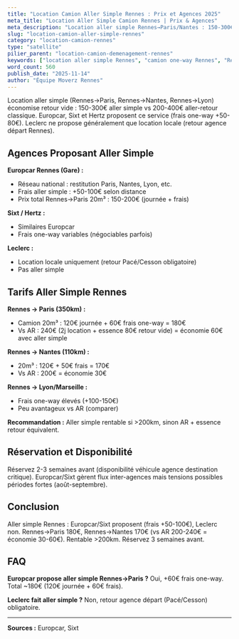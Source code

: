 ```yaml
---
title: "Location Camion Aller Simple Rennes : Prix et Agences 2025"
meta_title: "Location Aller Simple Camion Rennes | Prix & Agences"
meta_description: "Location aller simple Rennes→Paris/Nantes : 150-300€ (vs 200-400€ AR). Europcar, Sixt proposent. Leclerc local uniquement. Guide complet."
slug: "location-camion-aller-simple-rennes"
category: "location-camion-rennes"
type: "satellite"
pilier_parent: "location-camion-demenagement-rennes"
keywords: ["location aller simple Rennes", "camion one-way Rennes", "Rennes Paris camion"]
word_count: 560
publish_date: "2025-11-14"
author: "Équipe Moverz Rennes"
---
```


Location aller simple (Rennes→Paris, Rennes→Nantes, Rennes→Lyon) économise retour vide : 150-300€ aller simple vs 200-400€ aller-retour classique. Europcar, Sixt et Hertz proposent ce service (frais one-way +50-80€). Leclerc ne propose généralement que location locale (retour agence départ Rennes).

## Agences Proposant Aller Simple

**Europcar Rennes (Gare) :**
- Réseau national : restitution Paris, Nantes, Lyon, etc.
- Frais aller simple : +50-100€ selon distance
- Prix total Rennes→Paris 20m³ : 150-200€ (journée + frais)

**Sixt / Hertz :**
- Similaires Europcar
- Frais one-way variables (négociables parfois)

**Leclerc :**
- Location locale uniquement (retour Pacé/Cesson obligatoire)
- Pas aller simple

## Tarifs Aller Simple Rennes

**Rennes → Paris (350km) :**
- Camion 20m³ : 120€ journée + 60€ frais one-way = 180€
- Vs AR : 240€ (2j location + essence 80€ retour vide) = économie 60€ avec aller simple

**Rennes → Nantes (110km) :**
- 20m³ : 120€ + 50€ frais = 170€
- Vs AR : 200€ = économie 30€

**Rennes → Lyon/Marseille :**
- Frais one-way élevés (+100-150€)
- Peu avantageux vs AR (comparer)

**Recommandation :** Aller simple rentable si >200km, sinon AR + essence retour équivalent.

## Réservation et Disponibilité

Réservez 2-3 semaines avant (disponibilité véhicule agence destination critique). Europcar/Sixt gèrent flux inter-agences mais tensions possibles périodes fortes (août-septembre).

## Conclusion

Aller simple Rennes : Europcar/Sixt proposent (frais +50-100€), Leclerc non. Rennes→Paris 180€, Rennes→Nantes 170€ (vs AR 200-240€ = économie 30-60€). Rentable >200km. Réservez 3 semaines avant.

## FAQ

**Europcar propose aller simple Rennes→Paris ?**
Oui, +60€ frais one-way. Total ~180€ (120€ journée + 60€ frais).

**Leclerc fait aller simple ?**
Non, retour agence départ (Pacé/Cesson) obligatoire.

---
**Sources :** Europcar, Sixt

